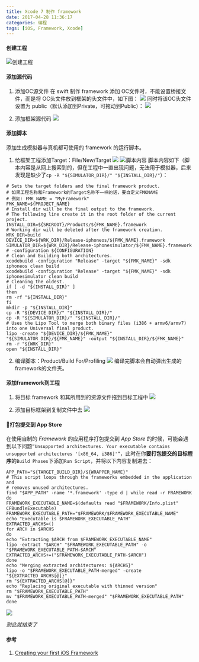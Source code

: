 ```yaml
---
title: Xcode 7 制作 framework
date: 2017-04-28 11:36:17
categories: 编程
tags: [iOS, Framework, Xcode]
---
```


#### 创建工程
![创建工程](http://image.xiaomantou.net/Fir9ENe0SJLgJiIKksvnc_M7iGj2 "创建工程")

#### 添加源代码

1. 添加OC源文件
在 swift 制作 framework 添加 OC文件时，不能设置桥接文件，而是将 OC头文件放到框架的头文件中，如下图：
![](http://upload-images.jianshu.io/upload_images/808722-6fa61b4db117f9ae?imageMogr2/auto-orient/strip%7CimageView2/2/w/1240)
同时将该OC头文件设置为 public（默认添加到Private，可拖动到Public）：
![](http://upload-images.jianshu.io/upload_images/808722-c8bf1ea9c2734d58?imageMogr2/auto-orient/strip%7CimageView2/2/w/1240)

2. 添加框架源代码
![](http://upload-images.jianshu.io/upload_images/808722-2cc2ef95703636a5?imageMogr2/auto-orient/strip%7CimageView2/2/w/1240)

#### 添加脚本

添加生成模拟器与真机都可使用的 framework 的运行脚本。

1. 给框架工程添加Target：File/New/Target
![](http://upload-images.jianshu.io/upload_images/808722-d0af6b40098c0172?imageMogr2/auto-orient/strip%7CimageView2/2/w/1240)
![脚本内容](http://image.xiaomantou.net/FmotWoB3NZkGWER0du76zdbav66t "脚本内容")
脚本内容如下（脚本内容是从网上搜索到的，但在工程中一直出现问题，无法用于模拟器，后来发现是缺少了`cp -R "${SIMULATOR_DIR}/" "${INSTALL_DIR}/"`）：
```
# Sets the target folders and the final framework product.
# 如果工程名称和Framework的Target名称不一样的话，要自定义FMKNAME
# 例如: FMK_NAME = "MyFramework"
FMK_NAME=${PROJECT_NAME}
# Install dir will be the final output to the framework.
# The following line create it in the root folder of the current project.
INSTALL_DIR=${SRCROOT}/Products/${FMK_NAME}.framework
# Working dir will be deleted after the framework creation.
WRK_DIR=build
DEVICE_DIR=${WRK_DIR}/Release-iphoneos/${FMK_NAME}.framework
SIMULATOR_DIR=${WRK_DIR}/Release-iphonesimulator/${FMK_NAME}.framework
# -configuration ${CONFIGURATION}
# Clean and Building both architectures.
xcodebuild -configuration "Release" -target "${FMK_NAME}" -sdk iphoneos clean build
xcodebuild -configuration "Release" -target "${FMK_NAME}" -sdk iphonesimulator clean build
# Cleaning the oldest.
if [ -d "${INSTALL_DIR}" ]
then
rm -rf "${INSTALL_DIR}"
fi
mkdir -p "${INSTALL_DIR}"
cp -R "${DEVICE_DIR}/" "${INSTALL_DIR}/"
cp -R "${SIMULATOR_DIR}/" "${INSTALL_DIR}/"
# Uses the Lipo Tool to merge both binary files (i386 + armv6/armv7) into one Universal final product.
lipo -create "${DEVICE_DIR}/${FMK_NAME}" "${SIMULATOR_DIR}/${FMK_NAME}" -output "${INSTALL_DIR}/${FMK_NAME}"
rm -r "${WRK_DIR}"
open "${INSTALL_DIR}"
```

2. 编译脚本：Product/Build For/Profiling
![](http://upload-images.jianshu.io/upload_images/808722-c0e81f46ae34d67e?imageMogr2/auto-orient/strip%7CimageView2/2/w/1240)
编译完脚本会自动弹出生成的framework的文件夹。

#### 添加framework到工程

1. 将目标 framework 和其所用到的资源文件拖到目标工程中
![](http://upload-images.jianshu.io/upload_images/808722-5201d15c8f62bcc6?imageMogr2/auto-orient/strip%7CimageView2/2/w/1240)

2. 添加目标框架到复制文件中去
![](http://upload-images.jianshu.io/upload_images/808722-136adf812bf55784?imageMogr2/auto-orient/strip%7CimageView2/2/w/1240)

#### 打包提交到 App Store

在使用自制的 *Framework* 的应用程序打包提交到 *App Store* 的时候，可能会遇到以下问题`“Unsupported architectures. Your executable contains unsupported architectures '[x86_64, i386]'”`，此时在你**要打包提交的目标程序**的`Build Phases`下添加`Run Script`，并将以下内容复制进去：
```
APP_PATH="${TARGET_BUILD_DIR}/${WRAPPER_NAME}"
# This script loops through the frameworks embedded in the application and
# removes unused architectures.
find "$APP_PATH" -name '*.framework' -type d | while read -r FRAMEWORK
do
FRAMEWORK_EXECUTABLE_NAME=$(defaults read "$FRAMEWORK/Info.plist" CFBundleExecutable)
FRAMEWORK_EXECUTABLE_PATH="$FRAMEWORK/$FRAMEWORK_EXECUTABLE_NAME"
echo "Executable is $FRAMEWORK_EXECUTABLE_PATH"
EXTRACTED_ARCHS=()
for ARCH in $ARCHS
do
echo "Extracting $ARCH from $FRAMEWORK_EXECUTABLE_NAME"
lipo -extract "$ARCH" "$FRAMEWORK_EXECUTABLE_PATH" -o "$FRAMEWORK_EXECUTABLE_PATH-$ARCH"
EXTRACTED_ARCHS+=("$FRAMEWORK_EXECUTABLE_PATH-$ARCH")
done
echo "Merging extracted architectures: ${ARCHS}"
lipo -o "$FRAMEWORK_EXECUTABLE_PATH-merged" -create "${EXTRACTED_ARCHS[@]}"
rm "${EXTRACTED_ARCHS[@]}"
echo "Replacing original executable with thinned version"
rm "$FRAMEWORK_EXECUTABLE_PATH"
mv "$FRAMEWORK_EXECUTABLE_PATH-merged" "$FRAMEWORK_EXECUTABLE_PATH"
done
```
![](http://upload-images.jianshu.io/upload_images/808722-66eccd423305ba62.png?imageMogr2/auto-orient/strip%7CimageView2/2/w/1240)

*到此就结束了*


#### 参考
1. [Creating your first iOS Framework](https://robots.thoughtbot.com/creating-your-first-ios-framework)